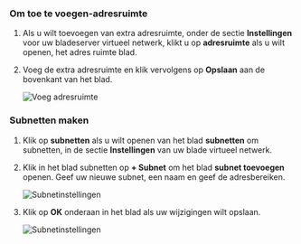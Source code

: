 ### <a name="to-add-address-space"></a>Om toe te voegen-adresruimte

1. Als u wilt toevoegen van extra adresruimte, onder de sectie **Instellingen** voor uw bladeserver virtueel netwerk, klikt u op **adresruimte** als u wilt openen, het adres ruimte blad.

2. Voeg de extra adresruimte en klik vervolgens op **Opslaan** aan de bovenkant van het blad.

    ![Voeg adresruimte](./media/vpn-gateway-additional-address-space-include/address_space.png)

### <a name="to-create-subnets"></a>Subnetten maken 

1. Klik op **subnetten** als u wilt openen van het blad **subnetten** om subnetten, in de sectie **Instellingen** van uw blade virtueel netwerk. 

2. Klik in het blad subnetten op **+ Subnet** om het blad **subnet toevoegen** openen. Geef uw nieuwe subnet, een naam en geef de adresbereiken.

    ![Subnetinstellingen](./media/vpn-gateway-additional-address-space-include/add_subnet.png)     
3. Klik op **OK** onderaan in het blad als uw wijzigingen wilt opslaan.

    ![Subnetinstellingen](./media/vpn-gateway-additional-address-space-include/ok.png)

